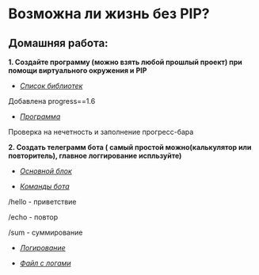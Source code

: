 # Возможна ли жизнь без PIP?

## Домашняя работа:

**1. Создайте программу (можно взять любой прошлый проект) при помощи виртуального окружения и PIP**

* [*Список библиотек*](https://github.com/IrinaKazantseva/Python/blob/main/requirements.txt)

Добавлена progress==1.6

* [*Программа*](https://github.com/IrinaKazantseva/Python/blob/main/Seminar9/pip.py)

Проверка на нечетность и заполнение прогресс-бара

**2. Создать телеграмм бота ( самый простой можно(калькулятор или повторитель), главное логгирование испльзуйте)**

* [*Основной блок*]()

* [*Команды бота*]()

/hello - приветствие

/echo - повтор

/sum - суммирование

* [*Логирование*]()

* [*Файл с логами*]()




